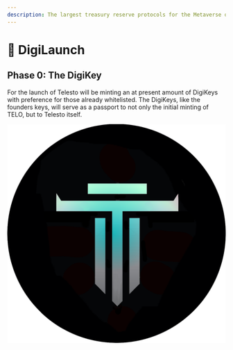 ```yaml
---
description: The largest treasury reserve protocols for the Metaverse on Celo network
---
```


# 🚀 DigiLaunch

## Phase 0: The DigiKey

For the launch of Telesto will be minting an at present amount of DigiKeys with preference for those already whitelisted. The DigiKeys, like the founders keys, will serve as a passport to not only the initial minting of TELO, but to Telesto itself.



![](.gitbook/assets/tethys.png)

